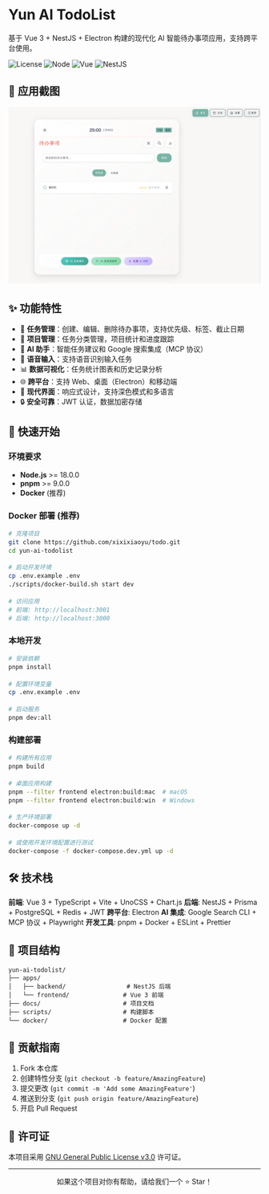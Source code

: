 # Yun AI TodoList

基于 Vue 3 + NestJS +
Electron 构建的现代化 AI 智能待办事项应用，支持跨平台使用。

![License](https://img.shields.io/badge/license-GPL--3.0-red.svg)
![Node](https://img.shields.io/badge/node-%3E%3D18.0.0-brightgreen)
![Vue](https://img.shields.io/badge/Vue-3.5.16-4FC08D?logo=vue.js)
![NestJS](https://img.shields.io/badge/NestJS-10.x-E0234E?logo=nestjs)

## 📸 应用截图

<img src='./apps/frontend/public/officialWebsite/整体.png'>

## ✨ 功能特性

- 📝 **任务管理**：创建、编辑、删除待办事项，支持优先级、标签、截止日期
- 🎯 **项目管理**：任务分类管理，项目统计和进度跟踪
- 🤖 **AI 助手**：智能任务建议和 Google 搜索集成（MCP 协议）
- 🎵 **语音输入**：支持语音识别输入任务
- 📊 **数据可视化**：任务统计图表和历史记录分析
- 🌐 **跨平台**：支持 Web、桌面（Electron）和移动端
- 🎨 **现代界面**：响应式设计，支持深色模式和多语言
- 🔒 **安全可靠**：JWT 认证，数据加密存储

## 🚀 快速开始

### 环境要求

- **Node.js** >= 18.0.0
- **pnpm** >= 9.0.0
- **Docker** (推荐)

### Docker 部署 (推荐)

```bash
# 克隆项目
git clone https://github.com/xixixiaoyu/todo.git
cd yun-ai-todolist

# 启动开发环境
cp .env.example .env
./scripts/docker-build.sh start dev

# 访问应用
# 前端: http://localhost:3001
# 后端: http://localhost:3000
```

### 本地开发

```bash
# 安装依赖
pnpm install

# 配置环境变量
cp .env.example .env

# 启动服务
pnpm dev:all
```

### 构建部署

```bash
# 构建所有应用
pnpm build

# 桌面应用构建
pnpm --filter frontend electron:build:mac  # macOS
pnpm --filter frontend electron:build:win  # Windows

# 生产环境部署
docker-compose up -d

# 或使用开发环境配置进行测试
docker-compose -f docker-compose.dev.yml up -d
```

## 🛠️ 技术栈

**前端**: Vue 3 + TypeScript + Vite + UnoCSS + Chart.js **后端**: NestJS +
Prisma + PostgreSQL + Redis + JWT **跨平台**: Electron **AI 集成**: Google
Search CLI + MCP 协议 + Playwright **开发工具**: pnpm + Docker + ESLint +
Prettier

## 📁 项目结构

```
yun-ai-todolist/
├── apps/
│   ├── backend/                 # NestJS 后端
│   └── frontend/               # Vue 3 前端
├── docs/                       # 项目文档
├── scripts/                    # 构建脚本
└── docker/                     # Docker 配置
```

## 🤝 贡献指南

1. Fork 本仓库
2. 创建特性分支 (`git checkout -b feature/AmazingFeature`)
3. 提交更改 (`git commit -m 'Add some AmazingFeature'`)
4. 推送到分支 (`git push origin feature/AmazingFeature`)
5. 开启 Pull Request

## 📄 许可证

本项目采用 [GNU General Public License v3.0](LICENSE) 许可证。

---

<div align="center">
  <p>如果这个项目对你有帮助，请给我们一个 ⭐️ Star！</p>
</div>
